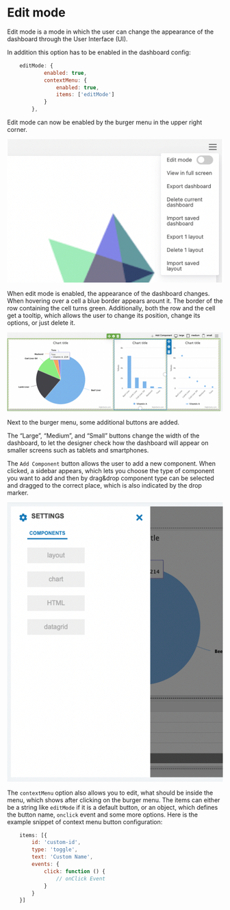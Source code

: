 Edit mode
===

Edit mode is a mode in which the user can change the appearance of the dashboard through the User Interface (UI).

In addition this option has to be enabled in the dashboard config:
```javascript
    editMode: {
            enabled: true,
            contextMenu: {
                enabled: true,
                items: ['editMode']
            }
        },
```

Edit mode can now be enabled by the burger menu in the upper right corner.

![edit-mode-context-menu.png](edit-mode-context-menu.png)

When edit mode is enabled, the appearance of the dashboard changes. When hovering over a cell a blue border appears arount it. The border of the row containing the cell turns green. Additionally, both the row and the cell get a tooltip, which allows the user to change its position, change its options, or just delete it.

![edit-mode-tooltip.png](edit-mode-tooltip.png)

Next to the burger menu, some additional buttons are added.

The “Large”, “Medium”, and “Small” buttons change the width of the dashboard, to let the designer check how the dashboard will appear on smaller screens such as tablets and smartphones.

The `Add Component` button allows the user to add a new component. When clicked, a sidebar appears, which lets you choose the type of component you want to add and then by drag&drop component type can be selected and dragged to the correct place, which is also indicated by the drop marker.

![edit-mode-sidebar.png](edit-mode-sidebar.png)

The `contextMenu` option also allows you to edit, what should be inside the menu, which shows after clicking on the burger menu.  The items can either be a string like `editMode` if it is a default button, or an object, which defines the button name, `onclick` event and some more options. Here is the example snippet of context menu button configuration:
```js
    items: [{
        id: 'custom-id',
        type: 'toggle',
        text: 'Custom Name',
        events: {
            click: function () {
                // onClick Event
            }
        }
    }]
```
